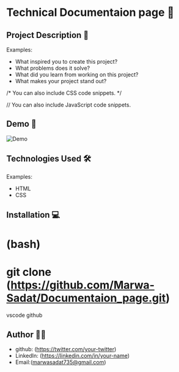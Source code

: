 # Technical Documentaion page 🚀

## Project Description 📝

> 

Examples:

- What inspired you to create this project?
- What problems does it solve?
- What did you learn from working on this project?
- What makes your project stand out?

<!-- Include code snippets or examples to demonstrate your project. -->

/* You can also include CSS code snippets. */

// You can also include JavaScript code snippets.

## Demo 📸

![Demo](https://github.com/Marwa-Sadat/Documentaion_page/assets/168111110/6e3604b5-0854-4e36-98c6-8e82373b16f3)

## Technologies Used 🛠



Examples:

- HTML
- CSS


## Installation 💻



# (bash) 

# git clone (https://github.com/Marwa-Sadat/Documentaion_page.git)
vscode
github


## Author 👩‍💻




- github: (https://twitter.com/your-twitter)
- LinkedIn: (https://linkedin.com/in/your-name)
- Email:(marwasadat735@gmail.com)




